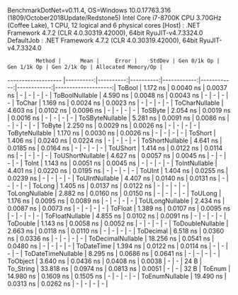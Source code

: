 
BenchmarkDotNet=v0.11.4, OS=Windows 10.0.17763.316 (1809/October2018Update/Redstone5)
Intel Core i7-8700K CPU 3.70GHz (Coffee Lake), 1 CPU, 12 logical and 6 physical cores
  [Host]     : .NET Framework 4.7.2 (CLR 4.0.30319.42000), 64bit RyuJIT-v4.7.3324.0
  DefaultJob : .NET Framework 4.7.2 (CLR 4.0.30319.42000), 64bit RyuJIT-v4.7.3324.0


             Method |      Mean |     Error |    StdDev | Gen 0/1k Op | Gen 1/1k Op | Gen 2/1k Op | Allocated Memory/Op |
------------------- |----------:|----------:|----------:|------------:|------------:|------------:|--------------------:|
             ToBool |  1.172 ns | 0.0040 ns | 0.0037 ns |           - |           - |           - |                   - |
     ToBoolNullable |  4.590 ns | 0.0048 ns | 0.0043 ns |           - |           - |           - |                   - |
             ToChar |  1.169 ns | 0.0024 ns | 0.0023 ns |           - |           - |           - |                   - |
     ToCharNullable |  4.603 ns | 0.0102 ns | 0.0096 ns |           - |           - |           - |                   - |
            ToSByte |  2.054 ns | 0.0019 ns | 0.0016 ns |           - |           - |           - |                   - |
    ToSByteNullable |  5.281 ns | 0.0091 ns | 0.0086 ns |           - |           - |           - |                   - |
             ToByte |  2.250 ns | 0.0029 ns | 0.0026 ns |           - |           - |           - |                   - |
     ToByteNullable |  1.170 ns | 0.0030 ns | 0.0026 ns |           - |           - |           - |                   - |
            ToShort |  1.406 ns | 0.0240 ns | 0.0224 ns |           - |           - |           - |                   - |
    ToShortNullable |  4.641 ns | 0.0185 ns | 0.0164 ns |           - |           - |           - |                   - |
           ToUShort |  1.414 ns | 0.0122 ns | 0.0114 ns |           - |           - |           - |                   - |
   ToUShortNullable |  4.627 ns | 0.0057 ns | 0.0045 ns |           - |           - |           - |                   - |
              ToInt |  1.143 ns | 0.0051 ns | 0.0045 ns |           - |           - |           - |                   - |
      ToIntNullable |  4.401 ns | 0.0220 ns | 0.0195 ns |           - |           - |           - |                   - |
             ToUInt |  1.404 ns | 0.0255 ns | 0.0239 ns |           - |           - |           - |                   - |
     ToUIntNullable |  4.407 ns | 0.0140 ns | 0.0131 ns |           - |           - |           - |                   - |
             ToLong |  1.405 ns | 0.0137 ns | 0.0122 ns |           - |           - |           - |                   - |
     ToLongNullable |  2.882 ns | 0.0160 ns | 0.0150 ns |           - |           - |           - |                   - |
            ToULong |  1.176 ns | 0.0095 ns | 0.0089 ns |           - |           - |           - |                   - |
    ToULongNullable |  2.434 ns | 0.0087 ns | 0.0073 ns |           - |           - |           - |                   - |
            ToFloat |  1.389 ns | 0.0107 ns | 0.0095 ns |           - |           - |           - |                   - |
    ToFloatNullable |  4.855 ns | 0.0102 ns | 0.0091 ns |           - |           - |           - |                   - |
           ToDouble |  1.143 ns | 0.0058 ns | 0.0052 ns |           - |           - |           - |                   - |
   ToDoubleNullable |  2.663 ns | 0.0118 ns | 0.0110 ns |           - |           - |           - |                   - |
          ToDecimal |  6.518 ns | 0.0360 ns | 0.0336 ns |           - |           - |           - |                   - |
  ToDecimalNullable | 18.256 ns | 0.0541 ns | 0.0480 ns |           - |           - |           - |                   - |
         ToDateTime |  1.394 ns | 0.0122 ns | 0.0114 ns |           - |           - |           - |                   - |
 ToDateTimeNullable |  8.295 ns | 0.0686 ns | 0.0641 ns |           - |           - |           - |                   - |
           ToObject |  3.640 ns | 0.0436 ns | 0.0408 ns |      0.0038 |           - |           - |                24 B |
          To_String | 33.818 ns | 0.0974 ns | 0.0813 ns |      0.0051 |           - |           - |                32 B |
             ToEnum | 14.980 ns | 0.1609 ns | 0.1505 ns |           - |           - |           - |                   - |
     ToEnumNullable | 19.490 ns | 0.0313 ns | 0.0262 ns |           - |           - |           - |                   - |

